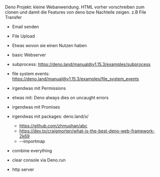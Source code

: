 Deno Projekt: kleine Webanwendung. HTML vorher vorschreiben zum clonen und damit die Features von deno bzw Nachteile zeigen. z.B File Transfer

- Email senden
- File Upload
- Etwas wovon sie einen Nutzen haben

- basic Webserver
- subprocess: https://deno.land/manual@v1.15.3/examples/subprocess
- file system events: https://deno.land/manual@v1.15.3/examples/file_system_events
- irgendwas mit Permissions
- etwas mit: Deno always dies on uncaught errors
- irgendwas mit Promises
- irgendwas mit packages: deno.land/x/

  - https://github.com/zhmushan/abc
  - https://dev.to/craigmorten/what-is-the-best-deno-web-framework-2k69
  - --importmap

- combine everything
- clear console via Deno.run
- http server
